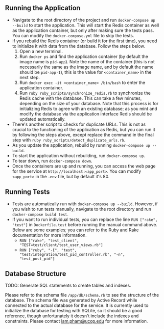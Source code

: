 ## Running the Application

- Navigate to the root directory of the project and run `docker-compose up --build` to start the application. This will start the Redis container as well as the application container, but only after making sure the tests pass. You can modify the `docker-compose.yml` file to skip the tests.
- If you rebuild the Redis container (or build it for the first time), you need to initialize it with data from the database. Follow the steps below.
  1. Open a new terminal.
  1. Run `docker ps` and find the application container (by default the image name is `pid-app`). Note the name of the container (this is not necessarily the same as the image name, and by default the name should be `pid-app-1`), this is the value for `<container_name>` in the next step.
  1. Run `docker exec -it <container_name> /bin/bash` to enter the application container.
  1. Run `ruby ruby_scripts/synchronize_redis.rb` to synchronize the Redis cache with the database. This can take a few minutes, depending on the size of your database. Note that this process is for initializing Redis to agree with an existing database; as you mint and modify the database via the application interface Redis should be updated automatically.
- There's another script to checks for duplicate URLs. This is not as crucial to the functioning of the application as Redis, but you can run it by following the steps above, except replace the command in the final step with `ruby ruby_scripts/detect_duplicate_urls.rb`.
- As you update the application, rebuild by running `docker-compose up --build`.
- To start the application without rebuilding, run `docker-compose up`.
- To tear down, run `docker-compose down`.
- Once the containers are up and running, you can access the web page for the service at `http://localhost:<app_port>`. You can modify `<app_port>` in the `.env` file, but by default it's 80.

## Running Tests

- Tests are automatically run with `docker-compose up --build`. However, if you wish to run tests manually, navigate to the root directory and run `docker-compose build test`.
- If you want to run individual tests, you can replace the line `RUN ["rake", "test"]` in `Dockerfile.test` before running the manual command above. Below are some examples; you can refer to the Ruby and Rake documentation for more information. 
  - `RUN ["rake", "test_client", "TEST=test/client/test_user_views.rb"]`
  - `RUN ["ruby", "-I", "test", "test/integration/test_pid_controller.rb", "-n", "test_post_pid"]`

## Database Structure

TODO: Generate SQL statements to create tables and indexes.

Please refer to the schema file `/app/db/schema.rb` to see the structure of the database. The schema file was generated by Active Record while connected to the actual database for the service. It is currently used to initialize the database for testing with SQLite, so it should be a good reference, though unfortunately it doesn't include the indexes and constraints. Please contact lam.pham@ucop.edu for more information.
